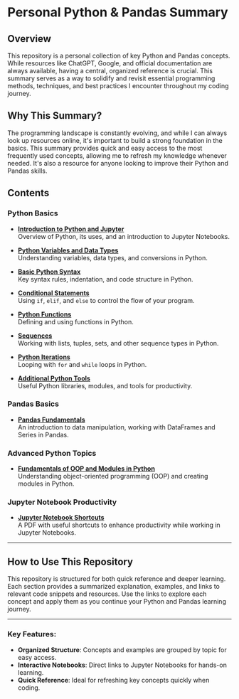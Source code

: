 # Personal Python & Pandas Summary

## Overview

This repository is a personal collection of key Python and Pandas concepts. While resources like ChatGPT, Google, and official documentation are always available, having a central, organized reference is crucial. This summary serves as a way to solidify and revisit essential programming methods, techniques, and best practices I encounter throughout my coding journey.

## Why This Summary?

The programming landscape is constantly evolving, and while I can always look up resources online, it's important to build a strong foundation in the basics. This summary provides quick and easy access to the most frequently used concepts, allowing me to refresh my knowledge whenever needed. It's also a resource for anyone looking to improve their Python and Pandas skills.

## Contents

### **Python Basics**
- **[Introduction to Python and Jupyter](https://github.com/ayaelsaoudi1/My-Python-Pandas-Summary/blob/main/1-%20intro%20to%20python.ipynb)**  
  Overview of Python, its uses, and an introduction to Jupyter Notebooks.

- **[Python Variables and Data Types](https://github.com/ayaelsaoudi1/My-Python-Pandas-Summary/blob/main/2-%20python%20variables%20and%20data%20types.ipynb)**  
  Understanding variables, data types, and conversions in Python.

- **[Basic Python Syntax](https://github.com/ayaelsaoudi1/My-Python-Pandas-Summary/blob/main/3-%20basic%20python%20syntax.ipynb)**  
  Key syntax rules, indentation, and code structure in Python.

- **[Conditional Statements](https://github.com/ayaelsaoudi1/My-Python-Pandas-Summary/blob/main/4-%20conditional%20statements.ipynb)**  
  Using `if`, `elif`, and `else` to control the flow of your program.

- **[Python Functions](https://github.com/ayaelsaoudi1/My-Python-Pandas-Summary/blob/main/5-%20python%20functions.ipynb)**  
  Defining and using functions in Python.

- **[Sequences](https://github.com/ayaelsaoudi1/My-Python-Pandas-Summary/blob/main/6-%20sequences.ipynb)**  
  Working with lists, tuples, sets, and other sequence types in Python.

- **[Python Iterations](https://github.com/ayaelsaoudi1/My-Python-Pandas-Summary/blob/main/7-%20python%20iterations.ipynb)**  
  Looping with `for` and `while` loops in Python.

- **[Additional Python Tools](https://github.com/ayaelsaoudi1/My-Python-Pandas-Summary/blob/main/8-%20additional%20python%20tools%20.ipynb)**  
  Useful Python libraries, modules, and tools for productivity.

### **Pandas Basics**
- **[Pandas Fundamentals](https://github.com/ayaelsaoudi1/My-Python-Pandas-Summary/blob/main/9-%20pandas%20fundamentals.ipynb)**  
  An introduction to data manipulation, working with DataFrames and Series in Pandas.

### **Advanced Python Topics**
- **[Fundamentals of OOP and Modules in Python](https://github.com/ayaelsaoudi1/My-Python-Pandas-Summary/blob/main/Fundamentals%20of%20OOP%20and%20Modules%20in%20Python.ipynb)**  
  Understanding object-oriented programming (OOP) and creating modules in Python.

### **Jupyter Notebook Productivity**
- **[Jupyter Notebook Shortcuts](https://github.com/ayaelsaoudi1/My-Python-Pandas-Summary/blob/main/Shortcuts-for-Jupyter.pdf)**  
  A PDF with useful shortcuts to enhance productivity while working in Jupyter Notebooks.

---

## How to Use This Repository

This repository is structured for both quick reference and deeper learning. Each section provides a summarized explanation, examples, and links to relevant code snippets and resources. Use the links to explore each concept and apply them as you continue your Python and Pandas learning journey.

---

### Key Features:

- **Organized Structure**: Concepts and examples are grouped by topic for easy access.
- **Interactive Notebooks**: Direct links to Jupyter Notebooks for hands-on learning.
- **Quick Reference**: Ideal for refreshing key concepts quickly when coding.
